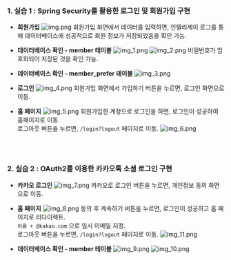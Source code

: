 ### 1. 실습 1 : Spring Security를 활용한 로그인 및 회원가입 구현

- **회원가입**
![img.png](img.png)
회원가입 화면에서 데이터를 입력하면, 인텔리제이 로그를 통해 데이터베이스에 성공적으로 회원 정보가 저장되었음을 확인 가능.

- **데이터베이스 확인 - member 테이블**
![img_1.png](img_1.png)
![img_2.png](img_2.png)
비밀번호가 암호화되어 저장된 것을 확인 가능.

- **데이터베이스 확인 - member_prefer 테이블**
![img_3.png](img_3.png)

- **로그인**
![img_4.png](img_4.png)
회원가입 화면에서 가입하기 버튼을 누르면, 로그인 화면으로 이동.

- **홈 페이지**
![img_5.png](img_5.png)
회원가입한 계정으로 로그인을 하면, 로그인이 성공하여 홈페이지로 이동.<br>
로그아웃 버튼을 누르면, `/login?logout` 페이지로 이동.
![img_6.png](img_6.png)

<br>
<br>

### 2. 실습 2 : OAuth2를 이용한 카카오톡 소셜 로그인 구현

- **카카오 로그인**
![img_7.png](img_7.png)
카카오로 로그인 버튼을 누르면, 개인정보 동의 화면으로 이동.

- **홈 페이지**
![img_8.png](img_8.png)
동의 후 계속하기 버튼을 누르면, 로그인이 성공하고 홈 페이지로 리다이렉트.<br>
`이름 + @kakao.com` 으로 임시 이메일 지정.<br>
로그아웃 버튼을 누르면, `/login?logout` 페이지로 이동.
![img_11.png](img_11.png)

- **데이터베이스 확인 - member 테이블**
![img_9.png](img_9.png)
![img_10.png](img_10.png)